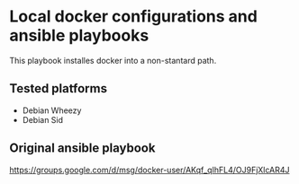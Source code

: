 # Local docker configurations and ansible playbooks

This playbook installes docker into a non-stantard path.

## Tested platforms

* Debian Wheezy
* Debian Sid

## Original ansible playbook

https://groups.google.com/d/msg/docker-user/AKqf_qIhFL4/OJ9FjXlcAR4J
